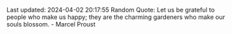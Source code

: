 Last updated: 2024-04-02 20:17:55
Random Quote: Let us be grateful to people who make us happy; they are the charming gardeners who make our souls blossom. - Marcel Proust